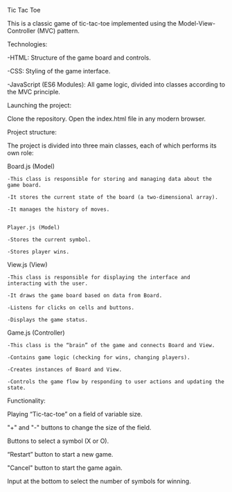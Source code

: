 Tic Tac Toe


This is a classic game of tic-tac-toe implemented using the Model-View-Controller (MVC) pattern.


Technologies:

  -HTML: Structure of the game board and controls.
  
  -CSS: Styling of the game interface.
  
  -JavaScript (ES6 Modules): All game logic, divided into classes according to the MVC principle.
  


Launching the project:

Clone the repository. Open the index.html file in any modern browser.



Project structure:

The project is divided into three main classes, each of which performs its own role:

    
  Board.js (Model)
  
    -This class is responsible for storing and managing data about the game board.
    
    -It stores the current state of the board (a two-dimensional array).
    
    -It manages the history of moves.

    
    Player.js (Model)
    
    -Stores the current symbol.
    
    -Stores player wins.

    
  View.js (View)
  
    -This class is responsible for displaying the interface and interacting with the user.
    
    -It draws the game board based on data from Board.
    
    -Listens for clicks on cells and buttons.
    
    -Displays the game status.

    
  Game.js (Controller)
  
    -This class is the “brain” of the game and connects Board and View.
    
    -Contains game logic (checking for wins, changing players).
    
    -Creates instances of Board and View.
    
    -Controls the game flow by responding to user actions and updating the state.
    

 
Functionality:

  Playing “Tic-tac-toe” on a field of variable size.
  
  "+" and "-" buttons to change the size of the field.

  Buttons to select a symbol (X or O).
  
  “Restart” button to start a new game.
  
  "Cancel" button to start the game again.
  
  Input at the bottom to select the number of symbols for winning.
